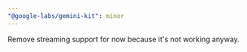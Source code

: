 ```yaml
---
"@google-labs/gemini-kit": minor
---
```


Remove streaming support for now because it's not working anyway.
